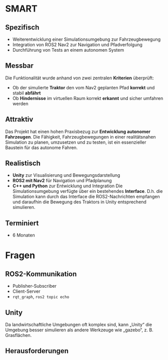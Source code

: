 # SMART 
## Spezifisch 
- Weiterentwicklung einer Simulationsumgebung zur Fahrzeugbewegung 
- Integration von ROS2 Nav2 zur Navigation und Pfadverfolgung 
- Durchführung von Tests an einem autonomen System 

## Messbar 
Die Funktionalität wurde anhand von zwei zentralen **Kriterien** überprüft:
- Ob der simulierte **Traktor** den vom Nav2 geplanten Pfad **korrekt** und stabil **abfährt** 
- Ob **Hindernisse** im virtuellen Raum korrekt **erkannt** und sicher umfahren werden 

## Attraktiv 
Das Projekt hat einen hohen Praxisbezug zur **Entwicklung autonomer Fahrzeugen**. 
Die Fähigkeit, Fahrzeugbewegungen in einer realitätsnahen Simulation zu planen, umzusetzen und zu testen, ist ein essenzieller Baustein für das autonome Fahren. 

## Realistisch 
- **Unity** zur Visualisierung und Bewegungsdarstellung 
- **ROS2 mit Nav2** für Navigation und Pfadplanung 
- **C++ und Python** zur Entwicklung und Integration 
Die Simulationsumgebung verfügte über ein bestehendes **Interface**. D.h. die Simulation kann durch das Interface die ROS2-Nachrichten empfangen und daraufhin die Bewegung des Traktors in Unity entsprechend simulieren. 

## Terminiert 
- 6 Monaten 


# Fragen 
## ROS2-Kommunikation 
- Publisher-Subscriber 
- Client-Server 
- ``rqt_graph``, ``ros2 topic echo`` 

## Unity 
Da landwirtschaftliche Umgebungen oft komplex sind, kann „Unity“ die Umgebung besser simulieren als andere Werkzeuge wie „gazebo“, z. B. Grasflächen. 


## Herausforderungen 
